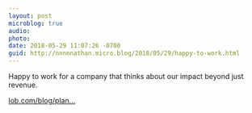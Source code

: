 ```yaml
---
layout: post
microblog: true
audio: 
photo: 
date: 2018-05-29 11:07:26 -0700
guid: http://nnnnnathan.micro.blog/2018/05/29/happy-to-work.html
---
```

Happy to work for a company that thinks about our impact beyond just revenue. 

[lob.com/blog/plan...](https://lob.com/blog/planting-forest-code-lobs-reforestation)
